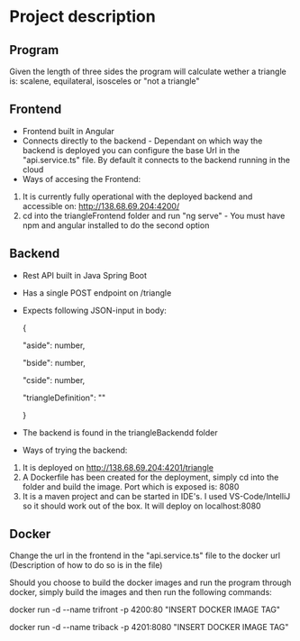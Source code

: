 # Project description

## Program
Given the length of three sides the program will calculate wether a triangle is: scalene, equilateral, isosceles or "not a triangle"

## Frontend
- Frontend built in Angular
- Connects directly to the backend - Dependant on which way the backend is deployed you can configure the base Url in the "api.service.ts" file. By default it connects to the backend running in the cloud
- Ways of accesing the Frontend:

1) It is currently fully operational with the deployed backend and accessible on: http://138.68.69.204:4200/
2) cd into the triangleFrontend folder and run "ng serve" - You must have npm and angular installed to do the second option

## Backend
- Rest API built in Java Spring Boot
- Has a single POST endpoint on /triangle
- Expects following JSON-input in body:
  
  {

    "aside": number,

    "bside": number,

    "cside": number,

    "triangleDefinition": ""
  
  }
- The backend is found in the triangleBackendd folder
- Ways of trying the backend:

1) It is deployed on http://138.68.69.204:4201/triangle
2) A Dockerfile has been created for the deployment, simply cd into the folder and build the image. Port which is exposed is: 8080
3) It is a maven project and can be started in IDE's. I used VS-Code/IntelliJ so it should work out of the box. It will deploy on localhost:8080



## Docker

Change the url in the frontend in the "api.service.ts" file to the docker url (Description of how to do so is in the file)

Should you choose to build the docker images and run the program through docker, simply build the images and then run the following commands:

docker run -d --name trifront -p 4200:80 "INSERT DOCKER IMAGE TAG"

docker run -d --name triback -p 4201:8080 "INSERT DOCKER IMAGE TAG"
